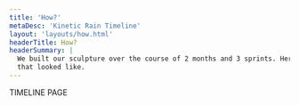 ```yaml
---
title: 'How?'
metaDesc: 'Kinetic Rain Timeline'
layout: 'layouts/how.html'
headerTitle: How?
headerSummary: |
  We built our sculpture over the course of 2 months and 3 sprints. Here's what
  that looked like.
---
```

TIMELINE PAGE
